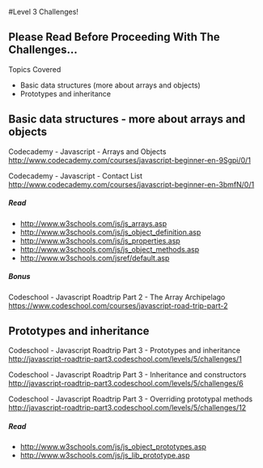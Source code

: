 #Level 3 Challenges!

## Please Read Before Proceeding With The Challenges...

Topics Covered

- Basic data structures (more about arrays and objects)
- Prototypes and inheritance

## Basic data structures - more about arrays and objects

Codecademy - Javascript - Arrays and Objects
<http://www.codecademy.com/courses/javascript-beginner-en-9Sgpi/0/1>

Codecademy - Javascript - Contact List
<http://www.codecademy.com/courses/javascript-beginner-en-3bmfN/0/1>

##### Read
- <http://www.w3schools.com/js/js_arrays.asp>
- <http://www.w3schools.com/js/js_object_definition.asp>
- <http://www.w3schools.com/js/js_properties.asp>
- <http://www.w3schools.com/js/js_object_methods.asp>
- <http://www.w3schools.com/jsref/default.asp>

##### Bonus

Codeschool - Javascript Roadtrip Part 2 - The Array Archipelago
<https://www.codeschool.com/courses/javascript-road-trip-part-2>

## Prototypes and inheritance

Codeschool - Javascript Roadtrip Part 3 - Prototypes and inheritance
<http://javascript-roadtrip-part3.codeschool.com/levels/5/challenges/1>

Codeschool - Javascript Roadtrip Part 3 - Inheritance and constructors
<http://javascript-roadtrip-part3.codeschool.com/levels/5/challenges/6>

Codeschool - Javascript Roadtrip Part 3 - Overriding prototypal methods
<http://javascript-roadtrip-part3.codeschool.com/levels/5/challenges/12>

##### Read
- <http://www.w3schools.com/js/js_object_prototypes.asp>
- <http://www.w3schools.com/js/js_lib_prototype.asp>
